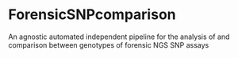 # ForensicSNPcomparison
An agnostic automated independent pipeline for the analysis of and comparison between genotypes of forensic NGS SNP assays 
